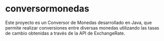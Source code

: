 # conversormonedas
Este proyecto es un Conversor de Monedas desarrollado en Java, que permite realizar conversiones entre diversas monedas utilizando las tasas de cambio obtenidas a través de la API de ExchangeRate.

